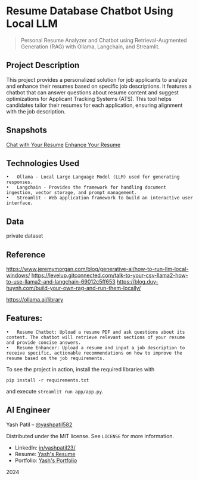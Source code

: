 # Resume Database Chatbot Using Local LLM

> Personal Resume Analyzer and Chatbot using Retrieval-Augmented Generation (RAG) with Ollama, Langchain, and Streamlit.

## Project Description

This project provides a personalized solution for job applicants to analyze and enhance their resumes based on specific job descriptions. It features a chatbot that can answer questions about resume content and suggest optimizations for Applicant Tracking Systems (ATS). This tool helps candidates tailor their resumes for each application, ensuring alignment with the job description.

## Snapshots
[Chat with Your Resume](./Snapshots/Screenshot%202024-11-11%20at%209.53.04 PM.png)
[Enhance Your Resume](./Snapshots/Screenshot%202024-11-11%20at%209.53.17 PM.png)

## Technologies Used

	•	Ollama - Local Large Language Model (LLM) used for generating responses.
	•	Langchain - Provides the framework for handling document ingestion, vector storage, and prompt management.
	•	Streamlit - Web application framework to build an interactive user interface.

## Data

private dataset

## Reference

https://www.jeremymorgan.com/blog/generative-ai/how-to-run-llm-local-windows/
https://levelup.gitconnected.com/talk-to-your-csv-llama2-how-to-use-llama2-and-langchain-69012c5ff653
https://blog.duy-huynh.com/build-your-own-rag-and-run-them-locally/

https://ollama.ai/library

## Features:
	•	Resume Chatbot: Upload a resume PDF and ask questions about its content. The chatbot will retrieve relevant sections of your resume and provide concise answers.
	•	Resume Enhancer: Upload a resume and input a job description to receive specific, actionable recommendations on how to improve the resume based on the job requirements.

To see the project in action, install the required libraries with

`pip install -r requirements.txt `

and execute `streamlit run app/app.py`.

## AI Engineer

Yash Patil – [@yashpatil582](https://github.com/yashpatil582)

Distributed under the MIT license. See `LICENSE` for more information.

- LinkedIn: [in/yashpatil23/](https://www.linkedin.com/in/yashpatil23/)
- Resume: [Yash's Resume](https://yashpatil582.github.io/assets/Yash_Patil_Resume.pdf)
- Portfolio: [Yash's Portfolio](https://yashpatil582.github.io)

2024
